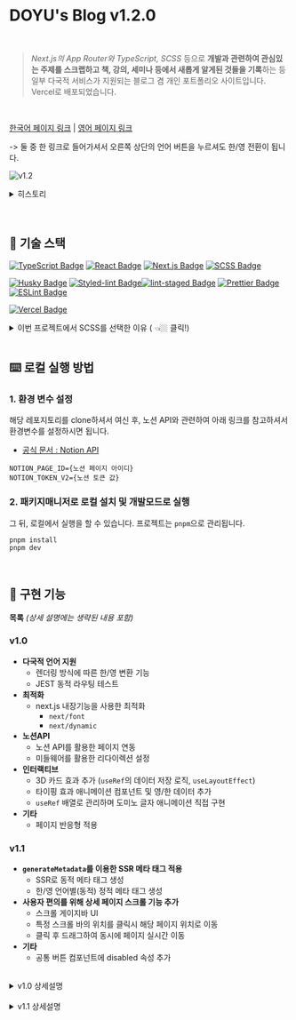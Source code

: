 
# DOYU's Blog v1.2.0

<br />

> _Next.js의 App Router와 TypeScript, SCSS_ 등으로 **개발과 관련하여 관심있는 주제를 스크랩하고 책, 강의, 세미나 등에서 새롭게 알게된 것들을 기록**하는 등 일부 다국적 서비스가 지원되는 블로그 겸 개인 포트폴리오 사이트입니다. Vercel로 배포되었습니다.

<br />


[한국어 페이지 링크](https://portfolio-doyu.vercel.app/ko) | 
[영어 페이지 링크](https://portfolio-doyu.vercel.app/en)

 -> 둘 중 한 링크로 들어가셔서 오른쪽 상단의 언어 버튼을 누르셔도 한/영 전환이 됩니다.

![v1.2](https://github.com/Doyu-Lee/portfolio_doyu/assets/125176463/da8cf387-a5ec-4618-aefa-30860088425f)

<details>
  <summary> 히스토리 </summary>

<br>

**[v1.0]**
![블로그v1.0](https://github.com/Doyu-Lee/portfolio_doyu/assets/125176463/d3e87e59-4052-4498-827f-a3f48e8eab46)

**[v1.1]**
![블로그v1.0](https://user-images.githubusercontent.com/125176463/275493004-da8cf387-a5ec-4618-aefa-30860088425f.gif)

</details>

<br>



<br />

## 🧐 기술 스택
[![TypeScript Badge](https://img.shields.io/badge/TypeScript-3178C6.svg?&style=for-the-badge&logo=TypeScript&logoColor=white)](https://www.typescriptlang.org/)
[![React Badge](https://img.shields.io/badge/React-61DAFB.svg?&style=for-the-badge&logo=React&logoColor=white)](https://reactjs.org/)
[![Next.js Badge](https://img.shields.io/badge/Next.js-000000.svg?&style=for-the-badge&logo=Next.js&logoColor=white)](https://nextjs.org/)
[![SCSS Badge](https://img.shields.io/badge/SCSS-CC6699.svg?&style=for-the-badge&logo=Sass&logoColor=white)](https://sass-lang.com/)

[![Husky Badge](https://img.shields.io/badge/Husky-4B32C3.svg?&style=for-the-badge)](https://typicode.github.io/husky/)
[![Styled-lint Badge](https://img.shields.io/badge/Styled--lint-DB7093.svg?&style=for-the-badge)](https://styled-components.com/docs/tooling#linting)[![lint-staged Badge](https://img.shields.io/badge/lint--staged-F7B93E.svg?&style=for-the-badge)](https://github.com/okonet/lint-staged)
[![Prettier Badge](https://img.shields.io/badge/Prettier-F7B93E.svg?&style=for-the-badge&logo=Prettier&logoColor=white)](https://prettier.io/)
[![ESLint Badge](https://img.shields.io/badge/ESLint-4B32C3.svg?&style=for-the-badge&logo=ESLint&logoColor=white)](https://eslint.org/)

[![Vercel Badge](https://img.shields.io/badge/Vercel-000000.svg?&style=for-the-badge&logo=Vercel&logoColor=white)](https://vercel.com/)

<details>
   <summary> 이번 프로젝트에서 SCSS를 선택한 이유 ( 👈🏼 클릭!) </summary>
<br />

* 특히 **SCSS를 선택한 이유**는 앞서 사용해본 Styled-Component와 Emotion과 같은 CSS-in-JS는 런타임에서 스타일 직렬화가 일어나기 때문에 어느정도 `런타임 비용이 든다`는 문제가 있기 때문이었습니다. 
- CSS-in-JS 방식 중에서도 런타임 비용이 들지 않는 Vanilla Extract 등의 라이브러리 경우에도 결국 CSS-in-JS의 특징인 컴포넌트가 처음 마운트 될 때 스타일이 계속 삽입되어 브라우저가 모든 `DOM 노드에서 스타일이 다시 계산된다`는 한계가 있습니다. 
- 결론적으로 CSS-in-JS를 쓰는 이유 중 하나인 스타일이 지역 스코프라는 점과, CSS 파일이 해당 컴포넌트와 같은 위치에 배치된다는 것은 CSS 모듈로 해결할 수 있고, CSS 모듈에서 코드 중복의 단점은 **SCSS**를 사용하여 mixin 변수활용으로 해결했습니다. 

</details>

<br>



## ⌨️ 로컬 실행 방법

### 1. 환경 변수 설정 

해당 레포지토리를 clone하셔서 여신 후, 노션 API와 관련하여 아래 링크를 참고하셔서 환경변수를 설정하시면 됩니다.
- [공식 문서 : Notion API](https://developers.notion.com/docs/create-a-notion-integration)

```
NOTION_PAGE_ID={노션 페이지 아이디}
NOTION_TOKEN_V2={노션 토큰 값}
```

### 2. 패키지매니저로 로컬 설치 및 개발모드로 실행

그 뒤, 로컬에서 실행을 할 수 있습니다. 프로젝트는 `pnpm`으로 관리됩니다.

```
pnpm install
pnpm dev
```

<br />

## 🌟 구현 기능

**목록** _(상세 설명에는 생략된 내용 포함)_

### v1.0
- **다국적 언어 지원**
  - 렌더링 방식에 따른 한/영 변환 기능
  - JEST 동적 라우팅 테스트
- **최적화**
  - next.js 내장기능을 사용한 최적화
    - `next/font`
    - `next/dynamic` 
- **노션API**
  - 노션 API를 활용한 페이지 연동
  - 미들웨어를 활용한 리다이렉션 설정 
- **인터랙티브**
  - 3D 카드 효과 추가 (`useRef`의 데이터 저장 로직, `useLayoutEffect`)
  - 타이핑 효과 애니메이션 컴포넌트 및 영/한 데이터 추가
  - `useRef` 배열로 관리하며 도미노 글자 애니메이션 직접 구현
- **기타**
  - 페이지 반응형 적용 

### v1.1
- **`generateMetadata`를 이용한 SSR 메타 태그 적용**
  - SSR로 동적 메타 태그 생성
  - 한/영 언어별(동적) 정적 메타 태그 생성
- **사용자 편의를 위해 상세 페이지 스크롤 기능 추가**
  - 스크롤 게이지바 UI 
  - 특정 스크롤 바의 위치를 클릭시 해당 페이지 위치로 이동 
  - 클릭 후 드래그하여 동시에 페이지 실시간 이동
- **기타**
  - 공통 버튼 컴포넌트에 disabled 속성 추가 


<br />

<details>
  <summary> v1.0 상세설명 </summary>

<br>
 
 ### - 다국적 언어 지원

<br />

#### 1. 렌더링 방식에 따른 한/영 변환 기능
- 지원하는 언어 별 json 데이터 생성
- SSR / CSR용 useTranslation 훅 개별 생성 
- 페이지마다 params 및 URL 추출 로직을 추가 
- `en/roadmap`에서 언어 전환 버튼을 눌렀을 때, `ko`가 아니라 `ko/roadmap`으로 이동하도록 함.
- 헤더에서 한/영 변환에 따른 폰트를 개별적으로 적용

<br />

#### 2. JEST 동적 라우팅 테스트
- 전역에 jest react-i18next 모듈 추가
- 동적 라우팅에 따라 라우팅 테스트 수정 

<br />

### - 최적화

<br />

#### 1. next.js 내장기능을 사용한 최적화 
- `next/link`, `next/dynamic`, `next/font`, `next/image` 등을 이용한 성능 최적화 

##### [next/font] 
- 폰트의 경우 아래와 같이 전역 변수로 등록하여 사용

``` typescript
import {
  Space_Mono, // Google font의 Space Mono 같이 띄어쓰기가 되어있는 폰트명은 언더바 사용 
...
} from 'next/font/google';

export const spaceMono = Space_Mono({
  subsets: ['latin'],
  weight: '400',
  variable: '--font-spaceMono',  // 전역변수로 등록
});
```

```typescript
// 최상위 layout.tsx
import {
...
  spaceMono,
} from '../../../public/fonts/fonts';


export default function RootLayout({ children, params: { lng } }: RootLayoutProps) {
  const fontVariables = `
...
  ${spaceMono.variable} 
`;

  return (
    <html lang={lng} dir={dir(lng)} className={fontVariables}> // html 태그에 className으로 넣어준 뒤 사용
```

> `next/font/google`에 내장되어 있는 영어 폰트에 한하여 빌드타임에 미리 로컬에 폰트를 저장할 수 있기 때문에 영문 폰트와 관련된 layout shift를 최소화하여 성능을 최적화하였습니다. 외부에서 가져온 한글 폰트는 로딩 컴포넌트를 삽입하여 로드되기 전 레이아웃이 깨지는 현상을 막았습니다.


##### [next/dynamic]

> preload 될 필요가 없는 컴포넌트는 Lazy Loading으로 네트워크 비용을 절감시키고자 했습니다.

``` typescript
const ContactArticle = dynamic(() => import('@/components/contacts/ContactArticle'), {
  ssr: false,
});
```


<br />

### - 노션API

<br />

#### 1. 노션 API를 활용한 페이지 연동 

<br />

 #### 2. 미들웨어를 활용한 리다이렉션 설정
  - 리다이렉션 이슈를 미들웨어를 활용하여 해결

  > 현재 웹사이트는 다국어 지원으로 `/ko` 또는 `/en`과 같이 지원 언어 데이터 값이 경로에 포함이 됩니다. 문제는 노션 페이지 개별 게시글을 입력할 경우 자동으로 `/{페이지 값}`으로 이동한다는 것이었습니다.
  >  - useRouter을 쓸 수 없는 SSR 메인 페이지였고, SSR에서는 리다이렉션 기능이 지원되지 않음을 확인했습니다.
  >  - 따라서 react.config에서 redirection 설정을 하고자 했으나 `/{페이지값} -> /ko/{페이지값}` 이렇게 동적 언어 데이터가 아닌 특정 데이터 값을 입력해줘야 했고, 그후 다시 홈 버튼을 누르면 `/ko/{페이지값}/ko` 등으로 나오는 사이드 이펙트가 있었습니다.
  >  - app 폴더 동위에 middleware를 생성하여 redirection 시키는 것으로 해결했습니다.

<br />

### - 인터랙티브 

<br />

#### 1. 3D 카드 효과 추가
- `transform-style: preserve-3d` 속성을 활용 
- 데이터가 변동되면 화면이 리렌더링되는 useState 대신 useRef를 사용하여 데이터 변경 
- `useLayoutEffect`를 이용하여 컴포넌트가 렌더링되기 전에 동기적으로 애니메이션 이벤트 등록 및 함수 실행
- 애니메이션 최적화 API `requestAnimationFrame()` 적용

<br />

#### 2. 타이핑 효과 애니메이션 컴포넌트 및 영/한 데이터 추가
- `react-typist` 라이브러리를 사용했지만 최신 React 18버전 이상에서 호환되지 않는 일부 성능 문제가 발생
- [해당 라이브러리 레포지토리 이슈](https://github.com/jstejada/react-typist/issues/124)에서 관련 문제 발견 후, 2022년 초부터 업데이트가 안 되고 있다는 것을 확인 
- `react-simple-typist`로 라이브러리 교체 후 이상없이 작동 

<br />

#### 3. useRef 배열로 관리하며 도미노 글자 애니메이션 직접 구현 
- span을 생성하는 `useEffect`, 해당 span에 시간차로 css를 적용하는 `useEffect`로 도미노처럼 차례대로 쓰러지는 듯한 글자 애니메이션을 적용
- `useEffect` 안에서 `useRef`과 같은 훅 사용이 불가능하기 때문에 `useEffect` 안에서 각 글자 데이터들이 map 함수에서 span 태그를 생성하는 로직을 짤 때 `createRef`를 사용하였지만 추후 함수 컴포넌트 방식에 맞게 `useRef`를 배열로 선언해준 다음 `useEffect` 안의 map 함수에서 해당 배열에 span 태그와 `ref` 값을 차례로 할당시키는 방법으로 리팩토링

```typeScript
  const [childRef, setChildRef] = useState<React.JSX.Element[]>([]);
  const spanRefs = useRef<null[] | HTMLSpanElement[]>([]);
  ...
  useEffect(() => {
    ...
      letters.map((letter, index) => {  // 예 ) letters =  '망고'.split('');
        const newSpan = (
          <span
            key={Math.random()}
            ref={(el) => {
              spanRef.current[index] = el;
            }}
          >
            {letter}
          </span>
        );
        return setChildRef((prev) => [...prev, newSpan]);
      });
    }

    return () => setChildRef([]);
  }, [titleLetters]);

  ...
    return (
          <div>
            {childRef}  // 예) <span>망</span> <span>고</span>  
          </div>
```

<br />

### - 기타

<br />

#### 1. 페이지 반응형 적용 
- 예상하는 사용자 접속 경로는 웹이지만, 갤럭시 폴드 (min-width : 280px)까지 반응형 적용 

<br />

### - 화면 

![블로그](https://github.com/Doyu-Lee/portfolio_doyu/assets/125176463/d3e87e59-4052-4498-827f-a3f48e8eab46)

</details>

<br>


<details>
  <summary> v1.1 상세설명 </summary>

<br>

### - `generateMetadata`를 이용한 SSR 메타 태그 적용

<br />

#### 1. SSR로 동적 메타 태그 생성 
```typeScript
type Props = {
  params: { pageId: string }; // params에서 현재 pageId 추출 
};

export const generateMetadata = async ({
  params: { pageId },
}: Props): Promise<Metadata> => {
  const recordMap = await notion.getPage(pageId); 
  const title = getPageTitle(recordMap);   // 해당 pageId의 제목 데이터 가져오기

  return {
    title,
    openGraph: {
      title,
    },
  };
};

```


#### 2. SSR로 한/영 언어별(동적) 정적 메타 태그 생성 

```typeScript
type Props = {
  params: { lng: string }; // params 에서 언어 상태 추출 
};

export const generateMetadata = async ({ params: { lng } }: Props): Promise<Metadata> => {
  // 언어 상태에 따른 정적 메타 데이터 생성
  return lng === 'ko' ? homeMetaData.metadataKO : homeMetaData.metadataEN; 
};

```


<br />

### - 사용자 편의를 위해 상세 페이지 스크롤 기능 추가
<br />

#### 1. 스크롤 게이지바 UI 출력 
- `useRef`를 사용하여 전체 브라우저의 높이에서 100vh를 뺀 후, scrollTop 위치를 구하여 비율 계산 

<br />

#### 2. 클릭 후 드래그하여 동시에 페이지 실시간 이동 
- mousedown, mousemove, click 이벤트를 이용하여 이벤트가 일어난 순서대로 events라는 변수를 useState로 상태 관리 
- click 했을 때 바로 해당 클릭된 위치로 스크롤 이동 
- click -> mousedown -> mousemove 가 일어난 경우 역시 실시간으로 마우스 위치로 스크롤 동기화
<br />
</details>

<br>